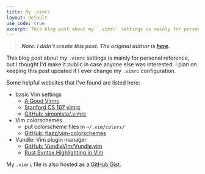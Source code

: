 ```yaml
---
title: My .vimrc
layout: default
use_code: true
excerpt: This blog post about my `.vimrc` settings is mainly for personal reference, but I thought I'd make it public in case anyone else was interested. I plan on keeping this post updated if I ever change my `.vimrc` configuration.
---
```


> **_Note: I didn't create this post. The original author is [here](https://github.com/chrisyeh96/chrisyeh96.github.io)._**

This blog post about my `.vimrc` settings is mainly for personal reference, but I thought I'd make it public in case anyone else was interested. I plan on keeping this post updated if I ever change my `.vimrc` configuration.

Some helpful websites that I've found are listed here:

- basic Vim settings
  - [A Good Vimrc](https://dougblack.io/words/a-good-vimrc.html)
  - [Stanford CS 107 vimrc](https://web.stanford.edu/class/cs107/resources/sample_vimrc)
  - [GitHub: simonista/.vimrc](https://gist.github.com/simonista/8703722)
- Vim colorschemes
  - put colorscheme files in `~/.vim/colors/`
  - [GitHub: flazz/vim-colorschemes](https://github.com/flazz/vim-colorschemes)
- Vundle: Vim plugin manager
  - [GitHub: VundleVim/Vundle.vim](https://github.com/VundleVim/Vundle.vim)
  - [Rust Syntax Highlighting in Vim](https://tfahl.com/blog/html/2015/11/20/rust_syntax_highlighting_in_vim.html)

My `.vimrc` file is also hosted as a [GitHub Gist](https://gist.github.com/chrisyeh96/5d4479dee77e4b04786e9bc71f43967c).

<!-- embed my .vimrc Gist -->
<script src="https://gist.github.com/chrisyeh96/5d4479dee77e4b04786e9bc71f43967c.js"></script>
